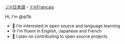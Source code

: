 [🇯🇵️日本語](README.ja.md)・[🇫🇷️Français](README.fr.md)

Hi, I’m @qt1b.
- 👀 I’m interested in open source and language learning
- 🌐️ I'm fluent in English, Japanese and French 
- 💬️ I plan on contributing to open source projects
